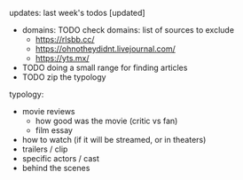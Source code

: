updates:
last week's todos \[updated\]
- domains: TODO check domains: list of sources to exclude
   - https://rlsbb.cc/
   - https://ohnotheydidnt.livejournal.com/
   - https://yts.mx/
- TODO doing a small range for finding articles
- TODO zip the typology

typology:
- movie reviews
   - how good was the movie (critic vs fan)
   - film essay
- how to watch (if it will be streamed, or in theaters)
- trailers / clip
- specific actors / cast
- behind the scenes
